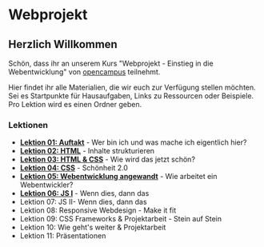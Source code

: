 # Webprojekt

## Herzlich Willkommen

Schön, dass ihr an unserem Kurs "Webprojekt - Einstieg in die Webentwicklung" von [opencampus](https://edu.opencampus.sh/) teilnehmt.

Hier findet ihr alle Materialien, die wir euch zur Verfügung stellen möchten. Sei es Startpunkte für Hausaufgaben, Links zu Ressourcen oder Beispiele. Pro Lektion wird es einen Ordner geben.

### Lektionen

- [**Lektion 01: Auftakt**](./lesson-01/) - Wer bin ich und was mache ich eigentlich hier?
- [**Lektion 02: HTML**](./lesson-02/) - Inhalte strukturieren
- [**Lektion 03: HTML & CSS**](/lesson-03/) - Wie wird das jetzt schön?
- [**Lektion 04: CSS**](/lesson-04/) - Schönheit 2.0
- [**Lektion 05: Webentwicklung angewandt**](./lesson-05/) - Wie arbeitet ein Webentwickler?
- [**Lektion 06: JS I**](./lesson-06/) - Wenn dies, dann das
- Lektion 07: JS II- Wenn dies, dann das
- Lektion 08: Responsive Webdesign - Make it fit
- Lektion 09: CSS Frameworks & Projektarbeit - Stein auf Stein
- Lektion 10: Wie geht's weiter & Projektarbeit
- Lektion 11: Präsentationen
